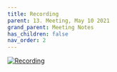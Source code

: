 ```yaml
---
title: Recording
parent: 13. Meeting, May 10 2021
grand_parent: Meeting Notes
has_children: false
nav_order: 2
---
```


[![Recording](https://img.youtube.com/vi//0.jpg)](https://www.youtube.com/watch?v=)